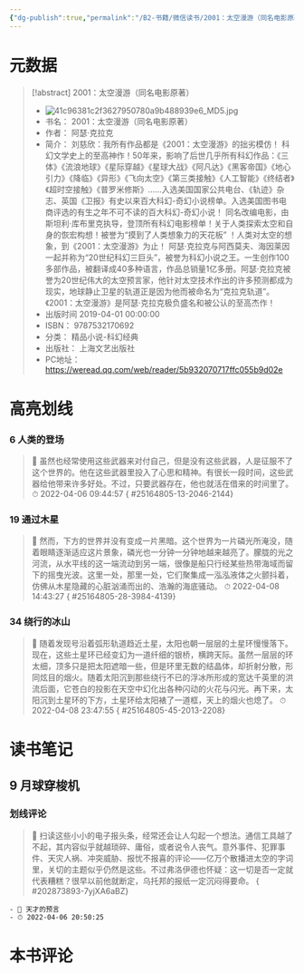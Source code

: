 ```yaml
---
{"dg-publish":true,"permalink":"/B2-书籍/微信读书/2001：太空漫游（同名电影原著）/"}
---
```


# 元数据
> [!abstract] 2001：太空漫游（同名电影原著）
> - ![41c96381c2f3627950780a9b488939e6_MD5.jpg](/img/user/images/41c96381c2f3627950780a9b488939e6_MD5.jpg)
> - 书名： 2001：太空漫游（同名电影原著）
> - 作者： 阿瑟·克拉克
> - 简介： 刘慈欣：我所有作品都是《2001：太空漫游》的拙劣模仿！ 科幻文学史上的至高神作！50年来，影响了后世几乎所有科幻作品：《三体》《流浪地球》《星际穿越》《星球大战》《阿凡达》《黑客帝国》《地心引力》《降临》《异形》《飞向太空》《第三类接触》《人工智能》《终结者》《超时空接触》《普罗米修斯》……入选美国国家公共电台、《轨迹》杂志、英国《卫报》有史以来百大科幻-奇幻小说榜单。入选美国图书电商评选的有生之年不可不读的百大科幻-奇幻小说！ 同名改编电影，由斯坦利·库布里克执导，登顶所有科幻电影榜单！关于人类探索太空和自身的恢宏构想！被誉为“摸到了人类想象力的天花板” ！人类对太空的想象，到《2001：太空漫游》为止！ 阿瑟·克拉克与阿西莫夫、海因莱因一起并称为“20世纪科幻三巨头”，被誉为科幻小说之王。一生创作100多部作品，被翻译成40多种语言，作品总销量1亿多册。阿瑟·克拉克被誉为20世纪伟大的太空预言家，他针对太空技术作出的许多预测都成为现实，地球静止卫星的轨道正是因为他而被命名为“克拉克轨道”。《2001：太空漫游》是阿瑟·克拉克极负盛名和被公认的至高杰作！
> - 出版时间 2019-04-01 00:00:00
> - ISBN： 9787532170692
> - 分类： 精品小说-科幻经典
> - 出版社： 上海文艺出版社
> - PC地址：https://weread.qq.com/web/reader/5b932070717ffc055b9d02e

# 高亮划线

### 6 人类的登场

> 📌 虽然也经常使用这些武器来对付自己，但是没有这些武器，人是征服不了这个世界的。他在这些武器里投入了心思和精神。有很长一段时间，这些武器给他带来许多好处。不过，只要武器存在，他也就活在借来的时间里了。 
> ⏱ 2022-04-06 09:44:57
{ #25164805-13-2046-2144}


### 19 通过木星

> 📌 然而，下方的世界并没有变成一片黑暗。这个世界为一片磷光所淹没，随着眼睛逐渐适应这片景象，磷光也一分钟一分钟地越来越亮了。朦胧的光之河流，从水平线的这一端流动到另一端，很像是船只行经某些热带海域而留下的摇曳光波。这里一处，那里一处，它们聚集成一泓泓液体之火颤抖着，仿佛从木星隐藏的心脏汹涌而出的、浩瀚的海底骚动。 
> ⏱ 2022-04-08 14:43:27
{ #25164805-28-3984-4139}


### 34 绕行的冰山

> 📌 随着发现号沿着弧形轨道趋近土星，太阳也朝一层层的土星环慢慢落下。现在，这些土星环已经变幻为一道纤细的银桥，横跨天际。虽然一层层的环太细，顶多只是把太阳遮暗一些，但是环里无数的结晶体，却折射分散，形同炫目的烟火。随着太阳沉到那些绕行不已的浮冰所形成的宽达千英里的洪流后面，它苍白的投影在天空中幻化出各种闪动的火花与闪光。再下来，太阳沉到土星环的下方，土星环给太阳裱了一道框，天上的烟火也熄了。 
> ⏱ 2022-04-08 23:47:55
{ #25164805-45-2013-2208}


# 读书笔记

## 9 月球穿梭机

### 划线评论
> 📌 扫读这些小小的电子报头条，经常还会让人勾起一个想法。通信工具越了不起，其内容似乎就越琐碎、庸俗，或者说令人丧气。意外事件、犯罪事件、天灾人祸、冲突威胁、报忧不报喜的评论——亿万个散播进太空的字词里，关切的主题似乎仍然是这些。不过弗洛伊德也怀疑：这一切是否一定就代表糟糕？很早以前他就断定，乌托邦的报纸一定沉闷得要命。 
{ #202873893-7yjXA6aBZ}

    - 💭 天才的预言
    - ⏱ 2022-04-06 20:50:25
   
# 本书评论
